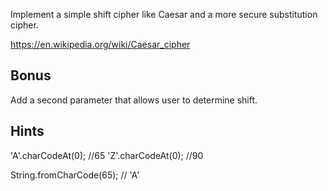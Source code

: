 Implement a simple shift cipher like Caesar and a more secure substitution cipher.

https://en.wikipedia.org/wiki/Caesar_cipher

## Bonus

Add a second parameter that allows user to determine shift.

## Hints

'A'.charCodeAt(0); //65
'Z'.charCodeAt(0); //90

String.fromCharCode(65); // 'A'
